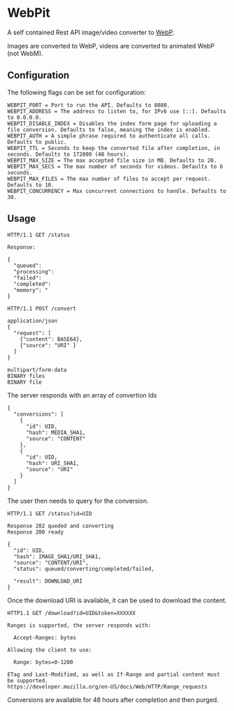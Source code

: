 # WebPit

A self contained Rest API image/video converter to [WebP](https://developers.google.com/speed/webp/).

Images are converted to WebP, videos are converted to animated WebP (not WebM).

## Configuration

The following flags can be set for configuration:

```
WEBPIT_PORT = Port to run the API. Defaults to 8080.
WEBPIT_ADDRESS = The address to listen to, for IPv6 use [::]. Defaults to 0.0.0.0.
WEBPIT_DISABLE_INDEX = Disables the index form page for uploading a file conversion. Defaults to false, meaning the index is enabled.
WEBPIT_AUTH = A simple phrase required to authenticate all calls. Defaults to public.
WEBPIT_TTL = Seconds to keep the converted file after completion, in seconds. Defaults to 172800 (48 hours).
WEBPIT_MAX_SIZE = The max accepted file size in MB. Defaults to 20.
WEBPIT_MAX_SECS = The max number of seconds for videos. Defaults to 6 seconds.
WEBPIT_MAX_FILES = The max number of files to accept per request. Defaults to 10.
WEBPIT_CONCURRENCY = Max concurrent connections to handle. Defaults to 30.
```

## Usage

```
HTTP/1.1 GET /status

Response:

{
  "queued": 
  "processing": 
  "failed": 
  "completed": 
  "memory": "
}
```


```
HTTP/1.1 POST /convert

application/json
{
  "request": [
    {"content": BASE64},
    {"source": "URI" }
  ]
}

multipart/form-data
BINARY files
BINARY file
```

The server responds with an array of convertion Ids

```
{
  "conversions": [
    {
      "id": UID,
      "hash": MEDIA_SHA1,
      "source": "CONTENT"
    },
    {
      "id": UID,
      "hash": URI_SHA1,
      "source": "URI"
    }
  ]
}
```

The user then needs to query for the conversion.

```
HTTP/1.1 GET /status?id=UID

Response 202 queded and converting
Response 200 ready

{
  "id": UID,
  "hash": IMAGE_SHA1/URI_SHA1,
  "source": "CONTENT/URI",
  "status": queued/converting/completed/failed,

  "result": DOWNLOAD_URI
}
```

Once the download URI is available, it can be used to download the content.

```
HTTP1.1 GET /download?id=UID&token=XXXXXX

Ranges is supported, the server responds with:

  Accept-Ranges: bytes

Allowing the client to use:

  Range: bytes=0-1200

ETag and Last-Modified, as well as If-Range and partial content must be supported.
https://developer.mozilla.org/en-US/docs/Web/HTTP/Range_requests
```

Conversions are available for 48 hours after completion and then purged.


